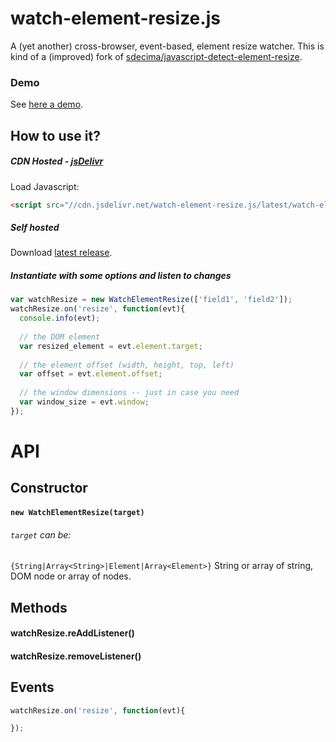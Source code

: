 # watch-element-resize.js
A (yet another) cross-browser, event-based, element resize watcher. This is kind of a (improved) fork of [sdecima/javascript-detect-element-resize](https://github.com/sdecima/javascript-detect-element-resize).

### Demo
See [here a demo](http://rawgit.com/jonataswalker/watch-element-resize.js/master/examples/example.html).

## How to use it?

##### CDN Hosted - [jsDelivr](http://www.jsdelivr.com/projects/watch-element-resize.js)
Load Javascript:
```HTML
<script src="//cdn.jsdelivr.net/watch-element-resize.js/latest/watch-element-resize.min.js"></script>
```

##### Self hosted
Download [latest release](https://github.com/jonataswalker/watch-element-resize.js/releases/latest).

##### Instantiate with some options and listen to changes
```javascript
var watchResize = new WatchElementResize(['field1', 'field2']);
watchResize.on('resize', function(evt){
  console.info(evt);
  
  // the DOM element
  var resized_element = evt.element.target;
  
  // the element offset (width, height, top, left) 
  var offset = evt.element.offset;
  
  // the window dimensions -- just in case you need
  var window_size = evt.window;
});
```

# API

## Constructor

#### `new WatchElementResize(target)`

###### `target` can be:
`{String|Array<String>|Element|Array<Element>}` String or array of string, DOM node or array of nodes.

## Methods

#### watchResize.reAddListener()
#### watchResize.removeListener()

## Events

```javascript
watchResize.on('resize', function(evt){

});
```